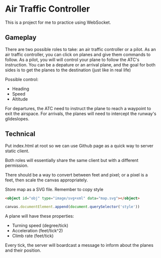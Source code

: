 # Air Traffic Controller
This is a project for me to practice using WebSocket.

## Gameplay
There are two possible roles to take: an air traffic controller or a pilot. As an air traffic controller, you can click on planes and give them commands to follow. As a pilot, you will will control your plane to follow the ATC's instruction. You can be a depature or an arrival plane, and the goal for both sides is to get the planes to the destination (just like in real life)

Possible control:
- Heading
- Speed
- Altitude

For departures, the ATC need to instruct the plane to reach a waypoint to exit the airspace. For arrivals, the planes will need to intercept the runway's glideslopes.

## Technical
Put index.html at root so we can use Github page as a quick way to server static client.

Both roles will essentially share the same client but with a different permission.

There should be a way to convert between feet and pixel; or a pixel is a feet, then scale the canvas appropriately.

Store map as a SVG file. Remember to copy style
```html
<object id="obj" type="image/svg+xml" data="map.svg"></object>
```
```js
canvas.documentElement.append(document.querySelector('style'))
```

A plane will have these properties:
- Turning speed (degree/tick)
- Acceleration (feet/tick^2)
- Climb rate (feet/tick)

Every tick, the server will boardcast a message to inform about the planes and their position.